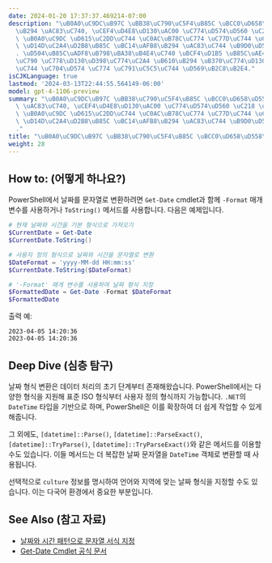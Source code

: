 ```yaml
---
date: 2024-01-20 17:37:37.469214-07:00
description: "\uB0A0\uC9DC\uB97C \uBB38\uC790\uC5F4\uB85C \uBCC0\uD658\uD55C\uB2E4\
  \uB294 \uAC83\uC740, \uCEF4\uD4E8\uD130\uAC00 \uC774\uD574\uD560 \uC218 \uC788\uB294\
  \ \uB0A0\uC9DC \uD615\uC2DD\uC744 \uC0AC\uB78C\uC774 \uC77D\uC744 \uC218 \uC788\uB294\
  \ \uD14D\uC2A4\uD2B8\uB85C \uBC14\uAFB8\uB294 \uAC83\uC744 \uB9D0\uD569\uB2C8\uB2E4\
  . \uD504\uB85C\uADF8\uB798\uBA38\uB4E4\uC740 \uBCF4\uD1B5 \uB85C\uAE45, \uC0AC\uC6A9\
  \uC790 \uC778\uD130\uD398\uC774\uC2A4 \uB610\uB294 \uB370\uC774\uD130 \uAD50\uD658\
  \uC744 \uC704\uD574 \uC774 \uC791\uC5C5\uC744 \uD569\uB2C8\uB2E4."
isCJKLanguage: true
lastmod: '2024-03-13T22:44:55.564149-06:00'
model: gpt-4-1106-preview
summary: "\uB0A0\uC9DC\uB97C \uBB38\uC790\uC5F4\uB85C \uBCC0\uD658\uD55C\uB2E4\uB294\
  \ \uAC83\uC740, \uCEF4\uD4E8\uD130\uAC00 \uC774\uD574\uD560 \uC218 \uC788\uB294\
  \ \uB0A0\uC9DC \uD615\uC2DD\uC744 \uC0AC\uB78C\uC774 \uC77D\uC744 \uC218 \uC788\uB294\
  \ \uD14D\uC2A4\uD2B8\uB85C \uBC14\uAFB8\uB294 \uAC83\uC744 \uB9D0\uD569\uB2C8\uB2E4\
  ."
title: "\uB0A0\uC9DC\uB97C \uBB38\uC790\uC5F4\uB85C \uBCC0\uD658\uD558\uAE30"
weight: 28
---
```


## How to: (어떻게 하나요?)
PowerShell에서 날짜를 문자열로 변환하려면 `Get-Date` cmdlet과 함께 `-Format` 매개 변수를 사용하거나 `ToString()` 메서드를 사용합니다. 다음은 예제입니다.

```PowerShell
# 현재 날짜와 시간을 기본 형식으로 가져오기
$CurrentDate = Get-Date
$CurrentDate.ToString()

# 사용자 정의 형식으로 날짜와 시간을 문자열로 변환
$DateFormat = 'yyyy-MM-dd HH:mm:ss'
$CurrentDate.ToString($DateFormat)

# '-Format' 매개 변수를 사용하여 날짜 형식 지정
$FormattedDate = Get-Date -Format $DateFormat
$FormattedDate
```

출력 예:
```
2023-04-05 14:20:36
2023-04-05 14:20:36
```

## Deep Dive (심층 탐구)
날짜 형식 변환은 데이터 처리의 초기 단계부터 존재해왔습니다. PowerShell에서는 다양한 형식을 지원해 표준 ISO 형식부터 사용자 정의 형식까지 가능합니다. `.NET`의 `DateTime` 타입을 기반으로 하며, PowerShell은 이를 확장하여 더 쉽게 작업할 수 있게 해줍니다.

그 외에도, `[datetime]::Parse()`, `[datetime]::ParseExact()`, `[datetime]::TryParse()`, `[datetime]::TryParseExact()`와 같은 메서드를 이용할 수도 있습니다. 이들 메서드는 더 복잡한 날짜 문자열을 `DateTime` 객체로 변환할 때 사용됩니다.

선택적으로 `culture` 정보를 명시하여 언어와 지역에 맞는 날짜 형식을 지정할 수도 있습니다. 이는 다국어 환경에서 중요한 부분입니다.

## See Also (참고 자료)
- [날짜와 시간 패턴으로 문자열 서식 지정](https://docs.microsoft.com/ko-kr/dotnet/standard/base-types/custom-date-and-time-format-strings)
- [Get-Date Cmdlet 공식 문서](https://docs.microsoft.com/ko-kr/powershell/module/microsoft.powershell.utility/get-date?view=powershell-7.1)
